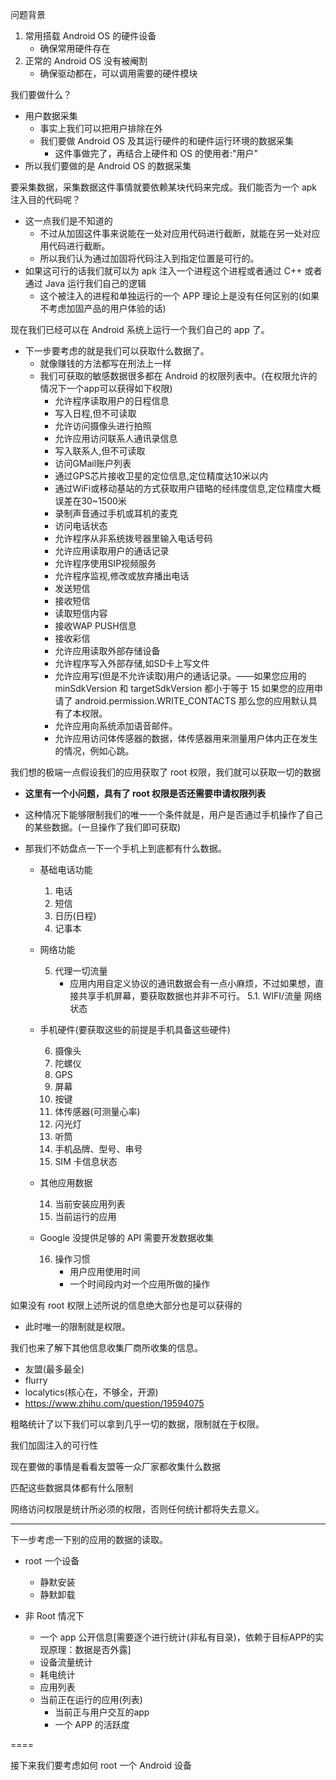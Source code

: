问题背景
1. 常用搭载 Android OS 的硬件设备
    - 确保常用硬件存在
2. 正常的 Android OS 没有被阉割
    - 确保驱动都在，可以调用需要的硬件模块



我们要做什么？
- 用户数据采集
    - 事实上我们可以把用户排除在外
    - 我们要做 Android OS 及其运行硬件的和硬件运行环境的数据采集
        - 这件事做完了，再结合上硬件和 OS 的使用者:"用户"
- 所以我们要做的是 Android OS 的数据采集

要采集数据，采集数据这件事情就要依赖某块代码来完成。我们能否为一个 apk 注入目的代码呢？
- 这一点我们是不知道的
    - 不过从加固这件事来说能在一处对应用代码进行截断，就能在另一处对应用代码进行截断。
    - 所以我们认为通过加固将代码注入到指定位置是可行的。
- 如果这可行的话我们就可以为 apk 注入一个进程这个进程或者通过 C++ 或者通过 Java 运行我们自己的逻辑
    - 这个被注入的进程和单独运行的一个 APP 理论上是没有任何区别的(如果不考虑加固产品的用户体验的话)

现在我们已经可以在 Android 系统上运行一个我们自己的 app 了。
- 下一步要考虑的就是我们可以获取什么数据了。
    - 就像赚钱的方法都写在刑法上一样
    - 我们可获取的敏感数据很多都在 Android 的权限列表中。(在权限允许的情况下一个app可以获得如下权限)
        - 允许程序读取用户的日程信息
        - 写入日程,但不可读取
        - 允许访问摄像头进行拍照
        - 允许应用访问联系人通讯录信息
        - 写入联系人,但不可读取
        - 访问GMail账户列表
        - 通过GPS芯片接收卫星的定位信息,定位精度达10米以内
        - 通过WiFi或移动基站的方式获取用户错略的经纬度信息,定位精度大概误差在30~1500米
        - 录制声音通过手机或耳机的麦克
        - 访问电话状态
        - 允许程序从非系统拨号器里输入电话号码
        - 允许应用读取用户的通话记录
        - 允许程序使用SIP视频服务
        - 允许程序监视,修改或放弃播出电话
        - 发送短信
        - 接收短信
        - 读取短信内容
        - 接收WAP PUSH信息
        - 接收彩信
        - 允许应用读取外部存储设备
        - 允许程序写入外部存储,如SD卡上写文件
        - 允许应用写(但是不允许读取)用户的通话记录。——如果您应用的 minSdkVersion 和 targetSdkVersion 都小于等于 15 如果您的应用申请了 android.permission.WRITE_CONTACTS 那么您的应用默认具有了本权限。
        - 允许应用向系统添加语音邮件。
        - 允许应用访问体传感器的数据，体传感器用来测量用户体内正在发生的情况，例如心跳。


我们想的极端一点假设我们的应用获取了 root 权限，我们就可以获取一切的数据
- **这里有一个小问题，具有了 root 权限是否还需要申请权限列表**
- 这种情况下能够限制我们的唯一一个条件就是，用户是否通过手机操作了自己的某些数据。(一旦操作了我们即可获取)
- 那我们不妨盘点一下一个手机上到底都有什么数据。

    - 基础电话功能

        1. 电话
        2. 短信
        3. 日历(日程)
        4. 记事本

    - 网络功能
    
        5. 代理一切流量
            - 应用内用自定义协议的通讯数据会有一点小麻烦，不过如果想，直接共享手机屏幕，要获取数据也并非不可行。
        5.1. WIFI/流量 网络状态

    - 手机硬件(要获取这些的前提是手机具备这些硬件)

        6. 摄像头
        7. 陀螺仪
        8. GPS
        9. 屏幕
        10. 按键
        11. 体传感器(可测量心率)
        12. 闪光灯
        13. 听筒
        14. 手机品牌、型号、串号
        15. SIM 卡信息状态

    - 其他应用数据

        14. 当前安装应用列表
        15. 当前运行的应用
    
    - Google 没提供足够的 API 需要开发数据收集

        16. 操作习惯
            - 用户应用使用时间
            - 一个时间段内对一个应用所做的操作

如果没有 root 权限上述所说的信息绝大部分也是可以获得的
- 此时唯一的限制就是权限。

我们也来了解下其他信息收集厂商所收集的信息。
- 友盟(最多最全)
- flurry
- localytics(核心在，不够全，开源)
- https://www.zhihu.com/question/19594075

粗略统计了以下我们可以拿到几乎一切的数据，限制就在于权限。

我们加固注入的可行性

现在要做的事情是看看友盟等一众厂家都收集什么数据

匹配这些数据具体都有什么限制







网络访问权限是统计所必须的权限，否则任何统计都将失去意义。



----

下一步考虑一下别的应用的数据的读取。
- root 一个设备
    - 静默安装
    - 静默卸载

- 非 Root 情况下
    - 一个 app 公开信息[需要逐个进行统计(非私有目录)，依赖于目标APP的实现原理：数据是否外露]
    - 设备流量统计
    - 耗电统计
    - 应用列表
    - 当前正在运行的应用(列表)
        - 当前正与用户交互的app
        - 一个 APP 的活跃度

====

接下来我们要考虑如何 root 一个 Android 设备